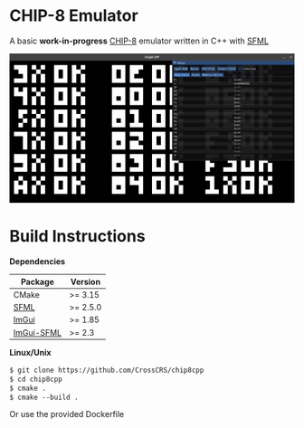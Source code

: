 CHIP-8 Emulator
==============

A basic **work-in-progress** [CHIP-8](https://en.wikipedia.org/wiki/CHIP-8) emulator written in C++ with [SFML](https://www.sfml-dev.org/)

![Screenshot](screenshot01.png)

Build Instructions
==================

**Dependencies**

| Package                                                   | Version       |
| --------------------------------------------------------- | ------------- |
| CMake                                                     | >= 3.15       |
| [SFML](https://www.sfml-dev.org/)                         | >= 2.5.0      |
| [ImGui](https://github.com/ocornut/imgui)                 | >= 1.85       |
| [ImGui-SFML](https://github.com/eliasdaler/imgui-sfml)    | >= 2.3        |

**Linux/Unix**

```
$ git clone https://github.com/CrossCRS/chip8cpp
$ cd chip8cpp
$ cmake .
$ cmake --build .
```

Or use the provided Dockerfile